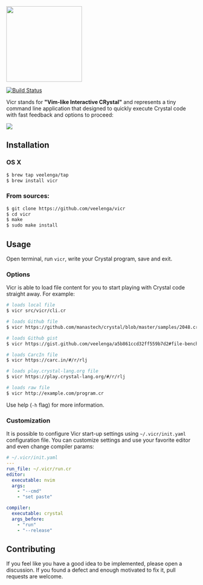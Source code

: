<img src="https://github.com/veelenga/ss/blob/master/vicr/logo.png" width="200">

[![Build Status](https://travis-ci.org/veelenga/vicr.svg?branch=master)](https://travis-ci.org/veelenga/vicr)

Vicr stands for **"Vim-like Interactive CRystal"** and represents a tiny command line application
that designed to quickly execute Crystal code with fast feedback and options to proceed:

![](https://raw.githubusercontent.com/veelenga/ss/master/vicr/demo.gif)

## Installation

### OS X

```sh
$ brew tap veelenga/tap
$ brew install vicr
```

### From sources:

```sh
$ git clone https://github.com/veelenga/vicr
$ cd vicr
$ make
$ sudo make install
```

## Usage

Open terminal, run `vicr`, write your Crystal program, save and exit.

### Options

Vicr is able to load file content for you to start playing with Crystal code straight away.
For example:

```sh
# loads local file
$ vicr src/vicr/cli.cr

# loads Github file
$ vicr https://github.com/manastech/crystal/blob/master/samples/2048.cr

# loads Github gist
$ vicr https://gist.github.com/veelenga/a5b861ccd32ff559b7d2#file-benchmark_test-cr

# loads CarcIn file
$ vicr https://carc.in/#/r/rlj

# loads play.crystal-lang.org file
$ vicr https://play.crystal-lang.org/#/r/rlj

# loads raw file
$ vicr http://example.com/program.cr
```

Use help (`-h` flag) for more information.

### Customization

It is possible to configure Vicr start-up settings using `~/.vicr/init.yaml` configuration file.
You can customize settings and use your favorite editor and even change compiler params:

```yml
# ~/.vicr/init.yaml
---
run_file: ~/.vicr/run.cr
editor:
  executable: nvim
  args:
    - "--cmd"
    - "set paste"

compiler:
  executable: crystal
  args_before:
    - "run"
    - "--release"
```

## Contributing

If you feel like you have a good idea to be implemented, please open a discussion.
If you found a defect and enough motivated to fix it, pull requests are welcome.
